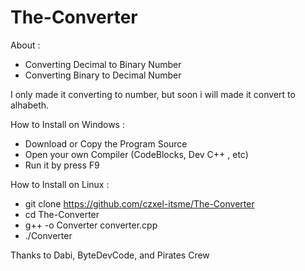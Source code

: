 # The-Converter

About : 
- Converting Decimal to Binary Number
- Converting Binary to Decimal Number

I only made it converting to number, but soon i will made it convert to alhabeth.

How to Install on Windows :

  - Download or Copy the Program Source
  - Open your own Compiler (CodeBlocks, Dev C++ , etc)
  - Run it by press F9
  
How to Install on Linux :

  - git clone https://github.com/czxel-itsme/The-Converter
  - cd The-Converter
  - g++ -o Converter converter.cpp
  - ./Converter
  
Thanks to Dabi, ByteDevCode, and Pirates Crew
